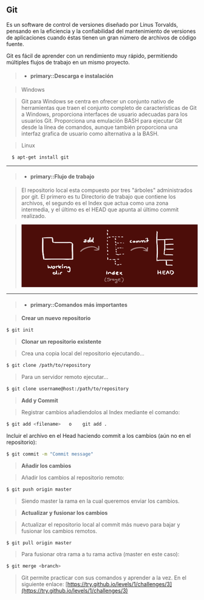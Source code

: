Git
-------------

Es un software de control de versiones diseñado por Linus Torvalds, pensando en la eficiencia y la confiabilidad del mantenimiento de versiones de aplicaciones cuando éstas tienen un gran número de archivos de código fuente.

Git es fácil de aprender con un rendimiento muy rápido, permitiendo múltiples flujos de trabajo en un mismo proyecto.


>- #### primary::Descarga e instalación

> Windows  

> Git para Windows se centra en ofrecer un conjunto nativo de herramientas que traen el conjunto completo de características de Git a Windows, 
> proporciona interfaces de usuario adecuadas para los usuarios Git. Proporciona una emulación BASH para ejecutar Git desde la línea de comandos, 
> aunque también proporciona una interfaz grafica de usuario como alternativa a la BASH.

> Linux
>
```bash
  $ apt-get install git
```

<hr />
  
>- #### primary::Flujo de trabajo

> El repositorio local esta compuesto por tres "árboles" administrados por git. El primero es tu Directorio de trabajo que contiene los archivos, el segundo es el Index que actua como una zona intermedia, y el último es el HEAD que apunta al último commit realizado. 

> ![Imagen](../images/trees.png)

<hr />

>- #### primary::Comandos más importantes

> **Crear un nuevo repositorio**
> 
```bash
$ git init
```
> **Clonar un repositorio existente**

>   Crea una copia local del repositorio ejecutando...
>
```bash
$ git clone /path/to/repository
```
>  Para un servidor remoto ejecutar...
> 
```bash
$ git clone username@host:/path/to/repository
```
   
> **Add y Commit**
    
>   Registrar cambios añadiendolos al Index mediante el comando:
>
```bash
$ git add <filename>   o    git add .
```
>
   Incluir el archivo en el Head haciendo commit a los cambios (aún no en el repositorio):
>
```bash
$ git commit -m "Commit message"
```
 
> **Añadir los cambios**
    
>  Añadir los cambios al repositorio remoto:
>
```bash
$ git push origin master
```   
>  Siendo master la rama en la cual queremos enviar los cambios.
    
   
   
    
> **Actualizar y fusionar los cambios**
    
>  Actualizar el repositorio local al commit más nuevo para bajar y fusionar los cambios remotos.
>
```bash
$ git pull origin master
```
     
>   Para fusionar otra rama a tu rama activa (master en este caso):
>   
```bash
$ git merge <branch>
```


   

> Git permite practicar con sus comandos y aprender a la vez. 
> En el siguiente enlace: [https://try.github.io/levels/1/challenges/3](https://try.github.io/levels/1/challenges/3)